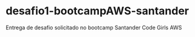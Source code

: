 # desafio1-bootcampAWS-santander
Entrega de desafio solicitado no bootcamp Santander Code Girls AWS

